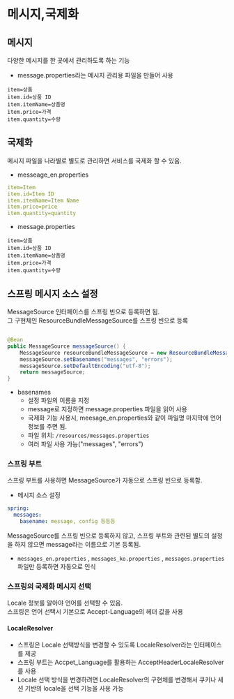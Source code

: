 # 메시지,국제화

## 메시지

다양한 메시지를 한 곳에서 관리하도록 하는 기능

- message.properties라는 메시지 관리용 파일을 만들어 사용

```
item=상품
item.id=상품 ID
item.itemName=상품명
item.price=가격
item.quantity=수량
```

## 국제화

메시지 파일을 나라별로 별도로 관리하면 서비스를 국제화 할 수 있음.

- messeage_en.properties

```yaml
item=Item
item.id=Item ID
item.itemName=Item Name
item.price=price
item.quantity=quantity
```

- message.properties

```
item=상품
item.id=상품 ID
item.itemName=상품명
item.price=가격
item.quantity=수량
```

## 스프링 메시지 소스 설정

MessageSource 인터페이스를 스프링 빈으로 등록하면 됨.
</br>
그 구현체인 ResourceBundleMessageSource를 스프링 빈으로 등록
```java

@Bean
public MessageSource messageSource() {
	MessageSource resourceBundleMessageSource = new ResourceBundleMessageSource();
	messageSource.setBasenames("messages", "errors");
	messageSource.setDefaultEncoding("utf-8");
	return messageSource;
}
```
- basenames
    - 설정 파일의 이름을 지정
    - message로 지정하면 message.properties 파일을 읽어 사용
    - 국제화 기능 사용시, meesage_en.properties와 같이 파일명 마지막에 언어 정보를 주면 됨.
    - 파일 위치: `/resources/messages.properties`
    - 여러 파일 사용 가능("messages", "errors")

### 스프링 부트
스프링 부트를 사용하면 MessageSource가 자동으로 스프링 빈으로 등록함.
- 메시지 소스 설정
```yaml
spring:
  messages:
    basename: message, config 등등등
```
MessageSource를 스프링 빈으로 등록하지 않고, 스프링 부트와 관련된 별도의 설정을 하지 않으면 message라는 이름으로 기본 등록됨.
- `messages_en.properties` , `messages_ko.properties` , `messages.properties` 파일만 등록하면 자동으로 인식

### 스프링의 국제화 메시지 선택
Locale 정보를 알아야 언어를 선택할 수 있음.
</br>
스프링은 언어 선택시 기본으로 Accept-Language의 헤더 값을 사용
#### LocaleResolver
- 스프링은 Locale 선택방식을 변경할 수 있도록 LocaleResolver라는 인터페이스를 제공
- 스프링 부트는 Accpet_Language를 활용하는 AcceptHeaderLocaleResolver를 사용
- Locale 선택 방식을 변경하려면 LocaleResolver의 구현체를 변경해서 쿠키나 세션 기반의 locale을 선택 기능을 사용 가능 